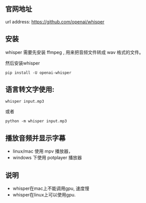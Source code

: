 ## 官网地址
url address:  https://github.com/openai/whisper

## 安装

whisper 需要先安装 ffmpeg , 用来把音频文件转成 wav 格式的文件。

然后安装whisper

`pip install -U openai-whisper`

## 语言转文字使用:

`whisper input.mp3`

或者 

`python -m whisper input.mp3`

## 播放音频并显示字幕
* linux/mac 使用 mpv 播放器，
* windows 下使用 potplayer 播放器

## 说明
* whisper在mac上不能调用gpu, 速度慢
* whisper在linux上可以使用gpu.
